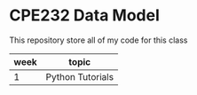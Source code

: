 # CPE232 Data Model
This repository store all of my code for this class

| week | topic |
|------| ---------|
| 1    | Python Tutorials|

